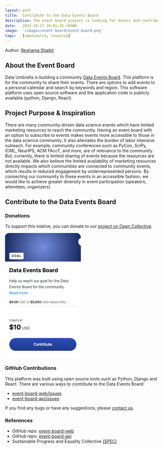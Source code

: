 ```yaml
---
layout: post
title:  Contribute to the Data Events Board
description: The event board project is looking for donors and contributors.
date:   2022-10-17 10:01:35 +0300
image:  '/images/event-board/event-board.png'
tags:   [opensource, resource]
---
```


Author: [Reshama Shaikh](https://reshamas.github.io)  

## About the Event Board

Data Umbrella is building a community [Data Events Board](https://events.dataumbrella.org).  This platform is for the community to share their events. There are options to add events to a personal calendar and search by keywords and region.  This software platform uses open source software and the application code is publicly available (python, Django, React).

## Project Purpose & Inspiration

There are many community-driven data science events which have limited marketing resources to reach the community.  Having an event board with an option to subscribe to events makes events more accessible to those in the data science community.  It also alleviates the burden of labor intensive outreach. For example, community conferences such as PyCon, SciPy, ICML, NeurIPS, ACM FAccT, and more, are of relevance to the community.  But, currently, there is limited sharing of events because the resources are not available.  We also believe the limited availability of marketing resources directly impacts which communities are connected to community events, which results in reduced engagement by underrepresented persons.  By connecting our community to these events in an accessible fashion, we would like to achieve greater diversity in event participation (speakers, attendees, organizers).  

## Contribute to the Data Events Board

### Donations

To support this iniative, you can donate to our [project on Open Collective](https://opencollective.com/data-umbrella).

<p float="left">
   <a href="https://opencollective.com/data-umbrella"></a>
  <img src="../images/event-board/oc-event-board.png" width="50%" height="50%" style="border:0px;margin:0px">
</p>

### GitHub Contributions
This platform was built using open source tools such as Python, Django and React.  There are various ways to contribute to the Data Events Board:
- [event-board-web/issues](https://github.com/data-umbrella/event-board-web/issues)
- [event-board-api/issues](https://github.com/data-umbrella/event-board-api/issues)

If you find any bugs or have any suggestions, please [contact us](https://events.dataumbrella.org/contact).

### References

- GitHub repo:  [event-board-web](https://github.com/data-umbrella/event-board-web)
- GitHub repo:  [event-board-api](https://github.com/data-umbrella/event-board-api)
- Sustainable Progress and Equality Collective [(SPEC)](https://www.specollective.org/)